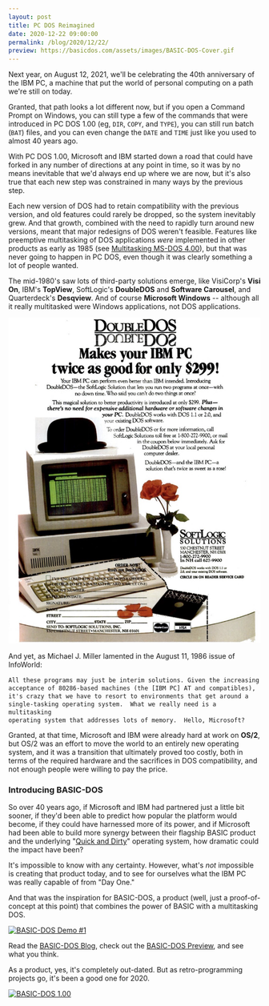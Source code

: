 ```yaml
---
layout: post
title: PC DOS Reimagined
date: 2020-12-22 09:00:00
permalink: /blog/2020/12/22/
preview: https://basicdos.com/assets/images/BASIC-DOS-Cover.gif
---
```


Next year, on August 12, 2021, we'll be celebrating the 40th anniversary of the IBM PC, a machine that
put the world of personal computing on a path we're still on today.

Granted, that path looks a lot different now, but if you open a Command Prompt on Windows, you can still
type a few of the commands that were introduced in PC DOS 1.00 (eg, `DIR`, `COPY`, and `TYPE`), you can
still run batch (`BAT`) files, and you can even change the `DATE` and `TIME` just like you used to almost
40 years ago.

With PC DOS 1.00, Microsoft and IBM started down a road that could have forked in any number of directions at
any point in time, so it was by no means inevitable that we'd always end up where we are now, but it's also
true that each new step was constrained in many ways by the previous step.

Each new version of DOS had to retain compatibility with the previous version, and old features could
rarely be dropped, so the system inevitably grew.  And that growth, combined with the need to rapidly
turn around new versions, meant that major redesigns of DOS weren't feasible.  Features like preemptive
multitasking of DOS applications *were* implemented in other products as early as 1985 (see
[Multitasking MS-DOS 4.00](/software/pcx86/sys/dos/microsoft/4.0M/)), but that was never going to happen
in PC DOS, even though it was clearly something a lot of people wanted.

The mid-1980's saw lots of third-party solutions emerge, like VisiCorp's **Visi On**, IBM's **TopView**,
SoftLogic's **DoubleDOS** and **Software Carousel**, and Quarterdeck's **Desqview**.  And of course
**Microsoft Windows** -- although all it really multitasked were Windows applications, not DOS applications.

![DoubleDOS Advertisement, PC Magazine, February 7, 1984](/blog/images/DoubleDOS-1984.jpg)

And yet, as Michael J. Miller lamented in the August 11, 1986 issue of InfoWorld:

    All these programs may just be interim solutions. Given the increasing
    acceptance of 80286-based machines (the [IBM PC] AT and compatibles),
    it's crazy that we have to resort to environments that get around a
    single-tasking operating system.  What we really need is a multitasking
    operating system that addresses lots of memory.  Hello, Microsoft?

Granted, at that time, Microsoft and IBM were already hard at work on **OS/2**, but OS/2 was an effort to move
the world to an entirely new operating system, and it was a transition that ultimately proved too costly, both
in terms of the required hardware and the sacrifices in DOS compatibility, and not enough people were willing to
pay the price.

### Introducing BASIC-DOS

So over 40 years ago, if Microsoft and IBM had partnered just a little bit sooner, if they'd been able to
predict how popular the platform would become, if they could have harnessed more of its power, and if
Microsoft had been able to build more synergy between their flagship BASIC product and the underlying
"[Quick and Dirty](https://en.wikipedia.org/wiki/86-DOS)" operating system, how dramatic could the impact
have been?

It's impossible to know with any certainty.  However, what's *not* impossible is creating that product
today, and to see for ourselves what the IBM PC was really capable of from "Day One."

And that was the inspiration for BASIC-DOS, a product (well, just a proof-of-concept at this point) that
combines the power of BASIC with a multitasking DOS.

[![BASIC-DOS Demo #1](https://basicdos.com/assets/images/BASIC-DOS1.png)](https://basicdos.com/preview/)

Read the [BASIC-DOS Blog](https://basicdos.com/blog/), check out the [BASIC-DOS Preview](https://basicdos.com/preview/),
and see what you think.

As a product, yes, it's completely out-dated.  But as retro-programming projects go, it's been a good one for 2020.

[![BASIC-DOS 1.00](https://basicdos.com/assets/images/BASIC-DOS-Cover.gif)](https://basicdos.com)
